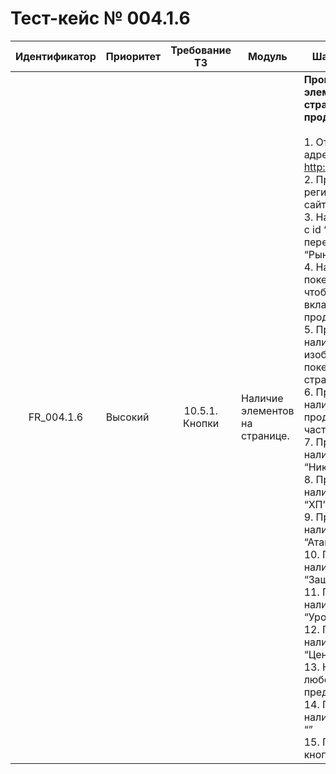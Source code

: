 # Тест-кейс № 004.1.6

| Идентификатор | Приоритет | Требование ТЗ | Модуль | Шаги тест-кейса | Ожидаемый результат |
| :---: | ----- | :---: | ----- | ----- | ----- |
|   FR\_004.1.6 |   Высокий |   10.5.1. Кнопки       |  Наличие элементов на странице. |   **Проверка наличия элементов на странице купли/продажи поемонов** <br><br> 1\. Открыть сайт по адресу: [http://localhost:3000/](http://localhost:3000/)<br> 2\. Пройти регистрацию на сайте. <br>3\. Нажать на кнопку с id “”, чтобы перейти на вкладку “Рынок”. <br>4\. Нажать на покемона из списка, чтобы перейти на вкладку купли/продажи. <br>5\. Проверить наличие изображения покемона на странице.<br> 6\. Проверить наличие списка продаж в нижней части экрана. <br>7\. Проверить наличие столбца “Ник”. <br>8\. Проверить наличие столбца “ХП”.<br> 9\. Проверить наличие столбца “Атака”. <br>10\. Проверить наличие столбца “Защита”. <br>11\. Проверить наличие столбца “Уровень”.<br> 12\. Проверить наличие столбца “Цена”. <br>13\. Нажать на любое предложение. <br>14\. Проверить наличие кнопки с id  “” <br>15\. Проверить текст кнопки с id “” |   Все элементы присутствуют на странице, и сама страница соответствует макету. <br><br>15\. Значение равно “Купить”.|

 